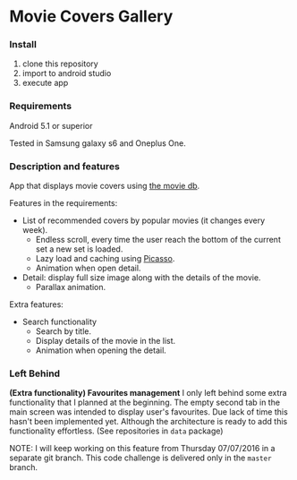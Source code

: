 # Movie Covers Gallery

### Install

1. clone this repository
2. import to android studio
3. execute app

### Requirements

Android 5.1 or superior

Tested in Samsung galaxy s6 and Oneplus One.

### Description and features

App that displays movie covers using [the movie db](https://www.themoviedb.org). 

Features in the requirements:

- List of recommended covers by popular movies (it changes every week).
  - Endless scroll, every time the user reach the bottom of the current set a new set is loaded.
  - Lazy load and caching using [Picasso](http://square.github.io/picasso/).
  - Animation when open detail.
- Detail: display full size image along with the details of the movie.
  - Parallax animation.

Extra features: 

- Search functionality
  - Search by title.
  - Display details of the movie in the list.
  - Animation when opening the detail.


### Left Behind

**(Extra functionality) Favourites management**
I only left behind some extra functionality that I planned at the beginning. 
The empty second tab in the main screen was intended to display user's favourites. Due lack of time this hasn't been implemented yet.
Although the architecture is ready to add this functionality effortless. (See repositories in `data` package) 

NOTE: I will keep  working on this feature from Thursday 07/07/2016 in a separate git branch. This code challenge is delivered only in the `master` branch.